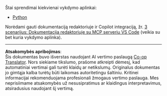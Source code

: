 <!--
CO_OP_TRANSLATOR_METADATA:
{
  "original_hash": "c8c1a74c74f6c2d42d511daf12d0b6c5",
  "translation_date": "2025-08-26T18:36:19+00:00",
  "source_file": "09-CaseStudy/docs-mcp/solution/README.md",
  "language_code": "lt"
}
-->
Štai sprendimai kiekvienai vykdymo aplinkai:  
- [Python](./python/README.md)

Norėdami gauti dokumentaciją redaktoriuje ir Copilot integraciją, žr. [3 scenarijus: Dokumentacija redaktoriuje su MCP serveriu VS Code](./scenario3/README.md) (veikia su bet kuria vykdymo aplinka).

---

**Atsakomybės apribojimas**:  
Šis dokumentas buvo išverstas naudojant AI vertimo paslaugą [Co-op Translator](https://github.com/Azure/co-op-translator). Nors siekiame tikslumo, prašome atkreipti dėmesį, kad automatiniai vertimai gali turėti klaidų ar netikslumų. Originalus dokumentas jo gimtąja kalba turėtų būti laikomas autoritetingu šaltiniu. Kritinei informacijai rekomenduojama profesionali žmogaus vertimo paslauga. Mes neprisiimame atsakomybės už nesusipratimus ar klaidingus interpretavimus, atsiradusius naudojant šį vertimą.